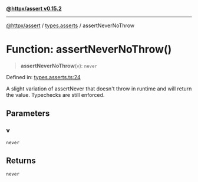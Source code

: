 [**@httpx/assert v0.15.2**](../../README.md)

***

[@httpx/assert](../../README.md) / [types.asserts](../README.md) / assertNeverNoThrow

# Function: assertNeverNoThrow()

> **assertNeverNoThrow**(`v`): `never`

Defined in: [types.asserts.ts:24](https://github.com/belgattitude/httpx/blob/b6bd279cf69f2d17f3ec46e9618a31cb72744279/packages/assert/src/types.asserts.ts#L24)

A slight variation of assertNever that doesn't throw in runtime and
will return the value. Typechecks are still enforced.

## Parameters

### v

`never`

## Returns

`never`
